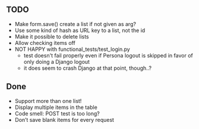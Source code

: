 ## TODO

-   Make form.save() create a list if not given as arg?
-   Use some kind of hash as URL key to a list, not the id
-   Make it possible to delete lists
-   Allow checking items off
-   NOT HAPPY with functional_tests/test_login.py
    -    test doesn't fail properly even if Persona logout is skipped
         in favor of only doing a Django logout
    -    it does seem to crash Django at that point, though..?

## Done

-   Support more than one list!
-   Display multiple items in the table
-   Code smell: POST test is too long?
-   Don’t save blank items for every request
